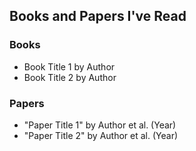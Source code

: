 ## Books and Papers I've Read

### Books
- Book Title 1 by Author
- Book Title 2 by Author

### Papers
- "Paper Title 1" by Author et al. (Year)
- "Paper Title 2" by Author et al. (Year)
